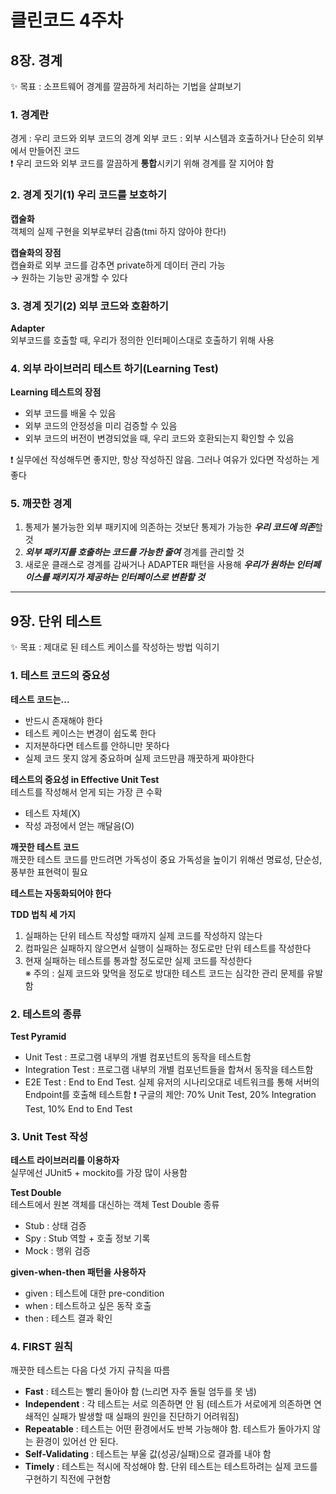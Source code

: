 # 클린코드 4주차

## 8장. 경계
✨ 목표 : 소프트웨어 경계를 깔끔하게 처리하는 기법을 살펴보기

### 1. 경계란
경게 : 우리 코드와 외부 코드의 경계
외부 코드 : 외부 시스템과 호출하거나 단순히 외부에서 만들어진 코드   
❗ 우리 코드와 외부 코드를 깔끔하게 **통합**시키기 위해 경계를 잘 지어야 함

### 2. 경계 짓기(1) 우리 코드를 보호하기
**캡술화**   
객체의 실제 구현을 외부로부터 감춤(tmi 하지 않아야 한다!)   

**캡슐화의 장점**   
캡슐화로 외부 코드를 감추면 private하게 데이터 관리 가능   
→ 원하는 기능만 공개할 수 있다

### 3. 경계 짓기(2) 외부 코드와 호환하기
**Adapter**   
외부코드를 호출할 때, 우리가 정의한 인터페이스대로 호출하기 위해 사용

### 4. 외부 라이브러리 테스트 하기(Learning Test)
**Learning 테스트의 장점**   
* 외부 코드를 배울 수 있음
* 외부 코드의 안정성을 미리 검증할 수 있음
* 외부 코드의 버전이 변경되었을 때, 우리 코드와 호환되는지 확인할 수 있음   

❗ 실무에선 작성해두면 좋지만, 항상 작성하진 않음. 그러나 여유가 있다면 작성하는 게 좋다

### 5. 깨끗한 경계
1. 통제가 불가능한 외부 패키지에 의존하는 것보단 통제가 가능한 ***우리 코드에 의존***할 것
2. ***외부 패키지를 호출하는 코드를 가능한 줄여*** 경계를 관리할 것
3. 새로운 클래스로 경계를 감싸거나 ADAPTER 패턴을 사용해 ***우리가 원하는 인터페이스를 패키지가 제공하는 인터페이스로 변환할 것***

---
## 9장. 단위 테스트
✨ 목표 : 제대로 된 테스트 케이스를 작성하는 방법 익히기

### 1. 테스트 코드의 중요성
**테스트 코드는...**
* 반드시 존재해야 한다 
* 테스트 케이스는 변경이 쉽도록 한다 
* 지저분하다면 테스트를 안하니만 못하다
* 실제 코드 못지 않게 중요하며 실제 코드만큼 깨끗하게 짜야한다

**테스트의 중요성 in Effective Unit Test**  
테스트를 작성해서 얻게 되는 가장 큰 수확
* 테스트 자체(X)
* 작성 과정에서 얻는 깨달음(O)

**깨끗한 테스트 코드**   
깨끗한 테스트 코드를 만드려면 가독성이 중요
가독성을 높이기 위해선 명료성, 단순성, 풍부한 표현력이 필요

**테스트는 자동화되어야 한다**

**TDD 법칙 세 가지**
1. 실패하는 단위 테스트 작성할 때까지 실제 코드를 작성하지 않는다   
2. 컴파일은 실패하지 않으면서 실행이 실패하는 정도로만 단위 테스트를 작성한다   
3. 현재 실패하는 테스트를 통과할 정도로만 실제 코드를 작성한다   
※ 주의 : 실제 코드와 맞먹을 정도로 방대한 테스트 코드는 심각한 관리 문제를 유발함

### 2. 테스트의 종류
**Test Pyramid**
* Unit Test : 프로그램 내부의 개별 컴포넌트의 동작을 테스트함
* Integration Test : 프로그램 내부의 개별 컴포넌트들을 합쳐서 동작을 테스트함
* E2E Test : End to End Test. 실제 유저의 시나리오대로 네트워크를 통해 서버의 Endpoint를 호출해 테스트함
❗ 구글의 제안: 70% Unit Test, 20% Integration Test, 10% End to End Test

### 3. Unit Test 작성
**테스트 라이브러리를 이용하자**   
실무에선 JUnit5 + mockito를 가장 많이 사용함

**Test Double**   
테스트에서 원본 객체를 대신하는 객체
Test Double 종류
* Stub : 상태 검증
* Spy : Stub 역할 + 호출 정보 기록
* Mock : 행위 검증

**given-when-then 패턴을 사용하자**   
* given : 테스트에 대한 pre-condition
* when : 테스트하고 싶은 동작 호출
* then : 테스트 결과 확인

### 4. FIRST 원칙
깨끗한 테스트는 다음 다섯 가지 규칙을 따름
* **Fast** : 테스트는 빨리 돌아야 함 (느리면 자주 돌릴 엄두를 못 냄)   
* **Independent** : 각 테스트는 서로 의존하면 안 됨 (테스트가 서로에게 의존하면 연쇄적인 실패가 발생할 때 실패의 원인을 진단하기 어려워짐)   
* **Repeatable** : 테스트는 어떤 환경에서도 반복 가능해야 함. 테스트가 돌아가지 않는 환경이 있어선 안 된다.   
* **Self-Validating** : 테스트는 부울 값(성공/실패)으로 결과를 내야 함   
* **Timely** : 테스트는 적시에 작성해야 함. 단위 테스트는 테스트하려는 실제 코드를 구현하기 직전에 구현함
